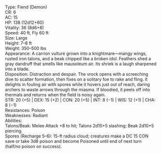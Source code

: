 Type: Fiend (Demon)  
CR: 6  
AC: 15  
HP: 138 (12d12+60)  
Vitality: 36 (8d6+8)  
Speed: 40 ft, Fly 60 ft  
Size: Large  
Height: 7–8 ft  
Weight: 350–500 lbs  
Appearance: A carrion vulture grown into a knightmare—mangy wings, rusted iron talons, and a beak chipped like a broken idol. Feathers shed a gray dandruff that smells like mausoleum air. Its shriek is a laugh sharpened into a blade.  
Disposition: Distraction and despair. The vrock opens with a screeching dive to scatter formation, then fixes on a solitary foe to rake and fling. It delights in fouling air with spores while it hovers just out of reach, daring archers to waste arrows through the miasma. If bloodied, it peels off into thermals and returns when the field is noisy again.  
STR: 20 (+5) | DEX: 15 (+2) | CON: 20 (+5) | INT: 8 (−1) | WIS: 12 (+1) | CHA: 8 (−1)  
Resistances: Poison  
Weaknesses: Radiant  
Abilities:  
Talons/Beak: Melee Attack +8 to hit; Talons 2d10+5 slashing; Beak 2d10+5 piercing.  
Spores (Recharge 5–6): 15-ft radius cloud; creatures make a DC 15 CON save or take 3d8 poison and become Poisoned until end of next turn (half/no poison on success).